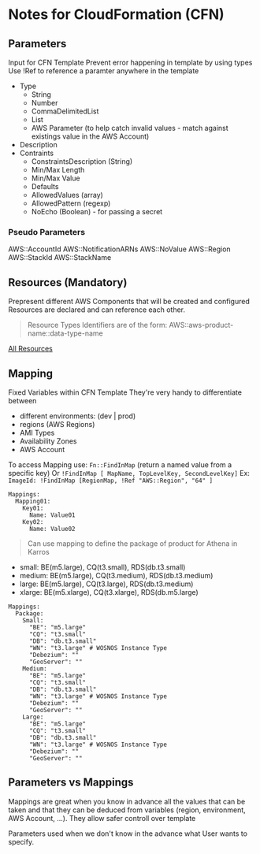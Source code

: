 # Notes for CloudFormation (CFN)

## Parameters

Input for CFN Template
Prevent error happening in template by using types
Use !Ref to reference a paramter anywhere in the template

- Type
  - String
  - Number
  - CommaDelimitedList
  - List<Type>
  - AWS Parameter (to help catch invalid values - match against existings value in the AWS Account)
- Description
- Contraints
  - ConstraintsDescription (String)
  - Min/Max Length
  - Min/Max Value
  - Defaults
  - AllowedValues (array)
  - AllowedPattern (regexp)
  - NoEcho (Boolean) - for passing a secret

### Pseudo Parameters

AWS::AccountId
AWS::NotificationARNs
AWS::NoValue
AWS::Region
AWS::StackId
AWS::StackName

## Resources (Mandatory)

Prepresent different AWS Components that will be created and configured
Resources are declared and can reference each other.

> Resource Types Identifiers are of the form: AWS::aws-product-name::data-type-name

[All Resources](https://docs.aws.amazon.com/AWSCloudFormation/latest/UserGuide/aws-template-resource-type-ref.html)

## Mapping

Fixed Variables within CFN Template
They're very handy to differentiate between

- different environments: (dev | prod)
- regions (AWS Regions)
- AMI Types
- Availability Zones
- AWS Account

To access Mapping use: `Fn::FindInMap` (return a named value from a specific key)
Or `!FindInMap [ MapName, TopLevelKey, SecondLevelKey]`
Ex: `ImageId: !FindInMap [RegionMap, !Ref "AWS::Region", "64" ]`

```
Mappings:
  Mapping01:
    Key01:
      Name: Value01
    Key02:
      Name: Value02
```

> Can use mapping to define the package of product for Athena in Karros

- small: BE(m5.large), CQ(t3.small), RDS(db.t3.small)
- medium: BE(m5.large), CQ(t3.medium), RDS(db.t3.medium)
- large: BE(m5.large), CQ(t3.large), RDS(db.t3.medium)
- xlarge: BE(m5.xlarge), CQ(t3.xlarge), RDS(db.m5.large)

```
Mappings:
  Package:
    Small:
      "BE": "m5.large"
      "CQ": "t3.small"
      "DB": "db.t3.small"
      "WN": "t3.large" # WOSNOS Instance Type
      "Debezium": ""
      "GeoServer": ""
    Medium:
      "BE": "m5.large"
      "CQ": "t3.small"
      "DB": "db.t3.small"
      "WN": "t3.large" # WOSNOS Instance Type
      "Debezium": ""
      "GeoServer": ""
    Large:
      "BE": "m5.large"
      "CQ": "t3.small"
      "DB": "db.t3.small"
      "WN": "t3.large" # WOSNOS Instance Type
      "Debezium": ""
      "GeoServer": ""

```

## Parameters vs Mappings

Mappings are great when you know in advance all the values that can be taken and that they can be deduced from variables (region, environment, AWS Account, ...). They allow safer controll over template

Parameters used when we don't know in the advance what User wants to specify.
